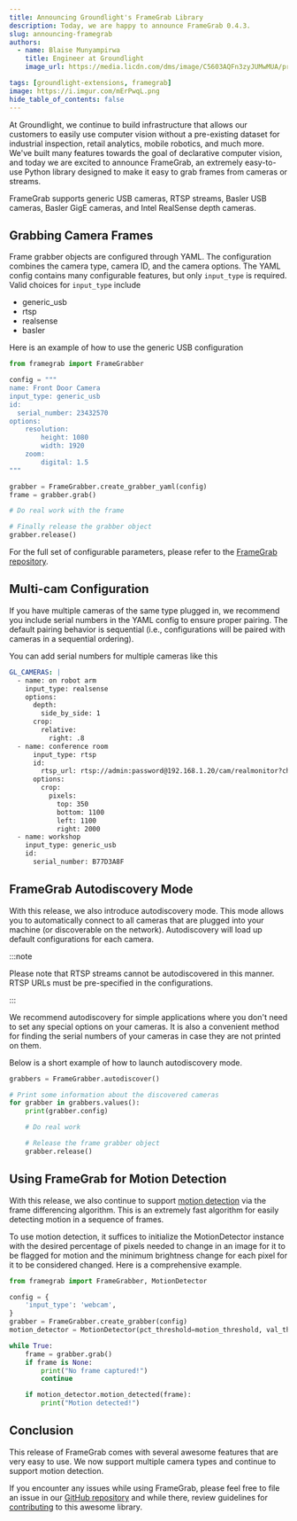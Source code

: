 ```yaml
---
title: Announcing Groundlight's FrameGrab Library
description: Today, we are happy to announce FrameGrab 0.4.3. 
slug: announcing-framegrab
authors:
  - name: Blaise Munyampirwa
    title: Engineer at Groundlight
    image_url: https://media.licdn.com/dms/image/C5603AQFn3zyJUMwMUA/profile-displayphoto-shrink_800_800/0/1656538661201?e=1707350400&v=beta&t=LtAkwTpt4avbqaQLSUdFerM7ydEfTTlZ3dOgmnDTpj4

tags: [groundlight-extensions, framegrab]
image: https://i.imgur.com/mErPwqL.png
hide_table_of_contents: false
---
```



<!-- truncate -->

At Groundlight, we continue to build infrastructure that allows our customers to easily use computer 
vision without a pre-existing dataset for industrial inspection, retail analytics, mobile robotics, and 
much more. We've built many features towards the goal of declarative computer vision, and today we are excited to 
announce FrameGrab, an extremely easy-to-use Python library designed to make it easy to grab frames from
cameras or streams. 

FrameGrab supports generic USB cameras, RTSP streams, Basler USB cameras, Basler GigE cameras, and 
Intel RealSense depth cameras. 


## Grabbing Camera Frames

Frame grabber objects are configured through YAML. The configuration combines the camera type, camera ID, and the camera
options. The YAML config contains many configurable features, but only `input_type` is required. Valid choices for 
`input_type` include 

* generic_usb
* rtsp
* realsense
* basler 

Here is an example of how to use the generic USB configuration 

```python 
from framegrab import FrameGrabber 

config = """
name: Front Door Camera
input_type: generic_usb
id:
  serial_number: 23432570
options:
    resolution:
        height: 1080
        width: 1920
    zoom:
        digital: 1.5
"""

grabber = FrameGrabber.create_grabber_yaml(config)
frame = grabber.grab()

# Do real work with the frame 

# Finally release the grabber object 
grabber.release()

```

For the full set of configurable parameters, please refer to the [FrameGrab repository](https://github.com/groundlight/framegrab/tree/main).

## Multi-cam Configuration 

If you have multiple cameras of the same type plugged in, we recommend you include serial numbers in the YAML config to 
ensure proper pairing. The default pairing behavior is sequential (i.e., configurations will be paired with cameras in 
a sequential ordering). 

You can add serial numbers for multiple cameras like this

```yaml 
GL_CAMERAS: |
  - name: on robot arm
    input_type: realsense
    options: 
      depth:
        side_by_side: 1
      crop:
        relative:
          right: .8
  - name: conference room
      input_type: rtsp
      id: 
        rtsp_url: rtsp://admin:password@192.168.1.20/cam/realmonitor?channel=1&subtype=0
      options:
        crop:
          pixels:
            top: 350
            bottom: 1100
            left: 1100
            right: 2000
  - name: workshop
    input_type: generic_usb
    id:
      serial_number: B77D3A8F

```

## FrameGrab Autodiscovery Mode 

With this release, we also introduce autodiscovery mode. This mode allows you to automatically connect to all cameras 
that are plugged into your machine (or discoverable on the network). Autodiscovery will load up default configurations 
for each camera. 

:::note

Please note that RTSP streams cannot be autodiscovered in this manner. RTSP URLs must be pre-specified in the 
configurations. 

:::

We recommend autodiscovery for simple applications where you don't need to set any special options on your cameras. 
It is also a convenient method for finding the serial numbers of your cameras in case they are not printed on them. 

Below is a short example of how to launch autodiscovery mode. 

```python 
grabbers = FrameGrabber.autodiscover()

# Print some information about the discovered cameras
for grabber in grabbers.values():
    print(grabber.config)

    # Do real work 

    # Release the frame grabber object 
    grabber.release()

```


## Using FrameGrab for Motion Detection 

With this release, we also continue to support [motion detection](https://en.wikipedia.org/wiki/Motion_detection) via the frame differencing
algorithm. This is an extremely fast algorithm for easily detecting motion in a sequence of frames. 

To use motion detection, it suffices to initialize the MotionDetector instance with the desired percentage of pixels 
needed to change in an image for it to be flagged for motion and the minimum brightness change for each pixel for it 
to be considered changed. Here is a comprehensive example. 

```python 
from framegrab import FrameGrabber, MotionDetector

config = {
    'input_type': 'webcam',
}
grabber = FrameGrabber.create_grabber(config)
motion_detector = MotionDetector(pct_threshold=motion_threshold, val_threshold=60)

while True:
    frame = grabber.grab()
    if frame is None:
        print("No frame captured!")
        continue

    if motion_detector.motion_detected(frame):
        print("Motion detected!")

```


## Conclusion 


This release of FrameGrab comes with several awesome features that are very easy to use. We now support 
multiple camera types and continue to support motion detection. 

If you encounter any issues while using FrameGrab, please feel free to file an issue in our [GitHub repository](https://github.com/groundlight/framegrab)
and while there, review guidelines for [contributing](https://github.com/groundlight/framegrab#contributing) to this awesome library. 
